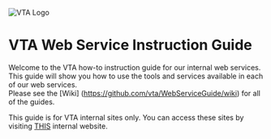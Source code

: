 ![VTA Logo](https://vta.github.io/VTA_Long_Transparent.png)
# VTA Web Service Instruction Guide 
Welcome to the VTA how-to instruction guide for our internal web services.  This guide will show you how to use the tools and services available in each of our web services.  
Please see the [Wiki] (https://github.com/vta/WebServiceGuide/wiki) for all of the guides.

This guide is for VTA internal sites only. You can access these sites by visiting <a href="http://vtagis/maps" target="_blank"> THIS</a>  internal website. 
